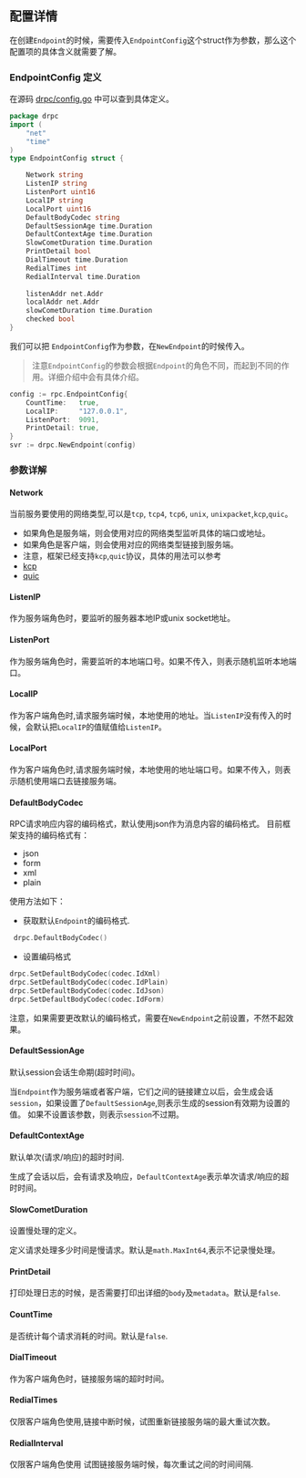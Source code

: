 ## 配置详情

在创建`Endpoint`的时候，需要传入`EndpointConfig`这个struct作为参数，那么这个配置项的具体含义就需要了解。

### EndpointConfig 定义

在源码 [drpc/config.go](https://github.com/osgochina/dmicro/blob/main/drpc/config.go) 中可以查到具体定义。
```go
package drpc
import (
	"net"
	"time"
)
type EndpointConfig struct {

    Network string
    ListenIP string
    ListenPort uint16
    LocalIP string
    LocalPort uint16
    DefaultBodyCodec string
    DefaultSessionAge time.Duration
    DefaultContextAge time.Duration
    SlowCometDuration time.Duration
    PrintDetail bool
    DialTimeout time.Duration
    RedialTimes int
    RedialInterval time.Duration
    
    listenAddr net.Addr
    localAddr net.Addr
    slowCometDuration time.Duration
    checked bool
}
```

我们可以把 `EndpointConfig`作为参数，在`NewEndpoint`的时候传入。
> 注意`EndpointConfig`的参数会根据`Endpoint`的角色不同，而起到不同的作用。详细介绍中会有具体介绍。

```go
config := rpc.EndpointConfig{
    CountTime:   true,
    LocalIP:     "127.0.0.1",
    ListenPort:  9091,
    PrintDetail: true,
}
svr := drpc.NewEndpoint(config)
```

### 参数详解

#### Network

当前服务要使用的网络类型,可以是`tcp`, `tcp4`, `tcp6`, `unix`, `unixpacket`,`kcp`,`quic`。

* 如果角色是服务端，则会使用对应的网络类型监听具体的端口或地址。
* 如果角色是客户端，则会使用对应的网络类型链接到服务端。
* 注意，框架已经支持`kcp`,`quic`协议，具体的用法可以参考
* [kcp](https://github.com/osgochina/dmicro/tree/main/examples/kcp)
* [quic](https://github.com/osgochina/dmicro/tree/main/examples/quic)

#### ListenIP

作为服务端角色时，要监听的服务器本地IP或unix socket地址。

#### ListenPort

作为服务端角色时，需要监听的本地端口号。如果不传入，则表示随机监听本地端口。

#### LocalIP

作为客户端角色时,请求服务端时候，本地使用的地址。当`ListenIP`没有传入的时候，会默认把`LocalIP`的值赋值给`ListenIP`。

#### LocalPort

作为客户端角色时,请求服务端时候，本地使用的地址端口号。如果不传入，则表示随机使用端口去链接服务端。

#### DefaultBodyCodec

RPC请求响应内容的编码格式，默认使用json作为消息内容的编码格式。
目前框架支持的编码格式有：

* json
* form
* xml
* plain

使用方法如下：

* 获取默认`Endpoint`的编码格式.

```go
 drpc.DefaultBodyCodec()
```

* 设置编码格式

```go
drpc.SetDefaultBodyCodec(codec.IdXml)
drpc.SetDefaultBodyCodec(codec.IdPlain)
drpc.SetDefaultBodyCodec(codec.IdJson)
drpc.SetDefaultBodyCodec(codec.IdForm)
```

注意，如果需要更改默认的编码格式，需要在`NewEndpoint`之前设置，不然不起效果。

#### DefaultSessionAge

默认session会话生命期(超时时间)。

当`Endpoint`作为服务端或者客户端，它们之间的链接建立以后，会生成会话`session`，如果设置了`DefaultSessionAge`,则表示生成的session有效期为设置的值。
如果不设置该参数，则表示`session`不过期。

#### DefaultContextAge

默认单次(请求/响应)的超时时间.

生成了会话以后，会有请求及响应，`DefaultContextAge`表示单次请求/响应的超时时间。

#### SlowCometDuration

设置慢处理的定义。

定义请求处理多少时间是慢请求。默认是`math.MaxInt64`,表示不记录慢处理。

#### PrintDetail

打印处理日志的时候，是否需要打印出详细的`body`及`metadata`。默认是`false`.

#### CountTime

是否统计每个请求消耗的时间。默认是`false`.

#### DialTimeout

作为客户端角色时，链接服务端的超时时间。

#### RedialTimes

仅限客户端角色使用,链接中断时候，试图重新链接服务端的最大重试次数。

#### RedialInterval

仅限客户端角色使用 试图链接服务端时候，每次重试之间的时间间隔.